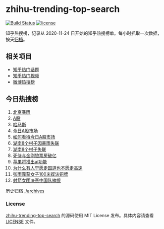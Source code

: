 # zhihu-trending-top-search

[![Build Status](https://github.com/justjavac/zhihu-trending-top-search/workflows/ci/badge.svg?branch=main)](https://github.com/justjavac/zhihu-trending-top-search/actions)
[![license](https://img.shields.io/github/license/justjavac/zhihu-trending-top-search)](https://github.com/justjavac/zhihu-trending-top-search/blob/main/LICENSE)

知乎热搜榜，记录从 2020-11-24
日开始的知乎热搜榜单。每小时抓取一次数据，按天[归档](./archives)。

## 相关项目

- [知乎热门话题](https://github.com/justjavac/zhihu-trending-hot-questions)
- [知乎热门视频](https://github.com/justjavac/zhihu-trending-hot-video)
- [微博热搜榜](https://github.com/justjavac/weibo-trending-hot-search)

## 今日热搜榜

<!-- BEGIN -->
<!-- 最后更新时间 Thu Aug 01 2024 07:13:07 GMT+0800 (China Standard Time) -->

1. [北京暴雨](https://www.zhihu.com/search?q=北京暴雨)
1. [A股](https://www.zhihu.com/search?q=A股)
1. [哈马斯](https://www.zhihu.com/search?q=哈马斯)
1. [今日A股市场](https://www.zhihu.com/search?q=今日A股市场)
1. [如何看待今日A股市场](https://www.zhihu.com/search?q=如何看待今日A股市场)
1. [湖南8个村子因暴雨失联](https://www.zhihu.com/search?q=湖南8个村子因暴雨失联)
1. [湖南8个村子失联](https://www.zhihu.com/search?q=湖南8个村子失联)
1. [死侍与金刚狼票房破亿](https://www.zhihu.com/search?q=死侍与金刚狼票房破亿)
1. [苹果将推出ai功能](https://www.zhihu.com/search?q=苹果将推出ai功能)
1. [为什么有人宁愿走国道也不愿走高速](https://www.zhihu.com/search?q=为什么有人宁愿走国道也不愿走高速)
1. [张雨霏获女子100米蝶泳铜牌](https://www.zhihu.com/search?q=张雨霏获女子100米蝶泳铜牌)
1. [射箭女团决赛中国队摘银](https://www.zhihu.com/search?q=射箭女团决赛中国队摘银)

<!-- END -->

历史归档 [./archives](./archives)

### License

[zhihu-trending-top-search](https://github.com/justjavac/zhihu-trending-top-search)
的源码使用 MIT License 发布。具体内容请查看 [LICENSE](./LICENSE) 文件。
